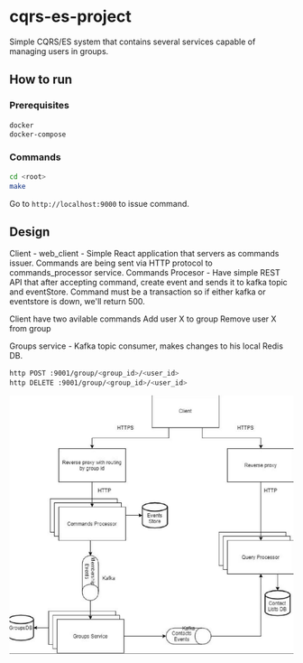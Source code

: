 # cqrs-es-project
Simple CQRS/ES system that contains several services capable of managing users in groups.

## How to run
### Prerequisites
```
docker
docker-compose
```
### Commands
```bash
cd <root>
make
```
Go to `http://localhost:9000` to issue command.

## Design 
Client - web_client - Simple React application that servers as commands issuer. Commands are being sent via HTTP protocol to commands_processor service.
Commands Procesor - Have simple REST API that after accepting command, create event and sends it to kafka topic and eventStore. Command must be a transaction so if either kafka or eventstore is down, we'll return 500.

Client have two avilable commands
Add user X to group
Remove user X from group

Groups service - Kafka topic consumer, makes changes to his local Redis DB.
```bash
http POST :9001/group/<group_id>/<user_id>
http DELETE :9001/group/<group_id>/<user_id>
```
![](https://github.com/slaby93/cqrs-es-project/blob/master/goal.png?raw=true)
